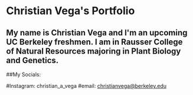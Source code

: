 # **Christian Vega's Portfolio**
## My name is Christian Vega and I'm an upcoming UC Berkeley freshmen. I am in Rausser College of Natural Resources majoring in Plant Biology and Genetics. 



##My Socials: 

#Instagram: christian_a_vega
#email: christianvega@berkeley.edu
